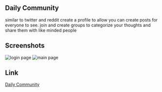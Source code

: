 ## Daily Community
similar to twitter and reddit create a profile to allow you can create posts for everyone to see. join and create groups to categorize your thoughts and share them with like minded people

## Screenshots

![login page](https://i.postimg.cc/KzVGkC0V/image.png)
![main page](https://i.postimg.cc/13C31gps/image.png)

## Link

[Daily Community](https://dailycommunity.herokuapp.com)

